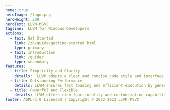 ```yaml
---
home: true
heroImage: /logo.png
heroHeight: 200
heroText: LLVM-MSVC
tagline:  LLVM for Windows Developers
actions:
  - text: Get Started
    link: /zh/guide/getting-started.html
    type: primary
  - text: Introduction
    link: /guide/
    type: secondary
features:
  - title: Simplicity and Clarity
    details:  LLVM adopts a clear and concise code style and interface design, providing developers with intuitive and easy-to-understand documentation and configuration options, allowing them to focus on writing high-quality code.
  - title: Outstanding Performance
    details: LLVM ensures fast loading and efficient execution by generating static machine code through precompilation. Additionally, it utilizes Just-in-Time (JIT) compilation technology to optimize code at runtime, providing powerful dynamic execution capabilities.
  - title: Powerful and Flexible
    details: LLVM offers rich functionality and customization capabilities, making it a preferred compiler tool for developers. It emphasizes simplicity and ease of use in its design, enabling developers to easily write efficient and reliable code.
footer: AGPL-3.0 Licensed | Copyright © 2022-2023 LLVM-MSVC
---
```

